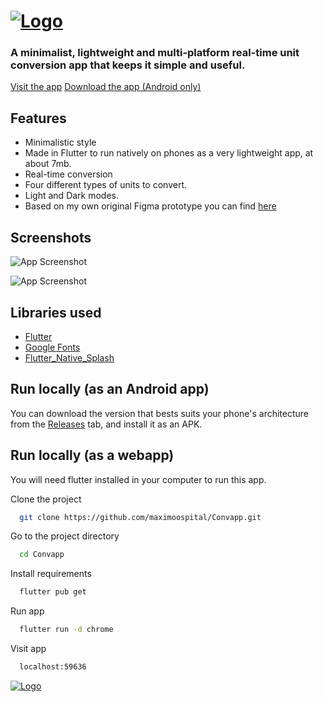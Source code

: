 # [![Logo](https://i.imgur.com/OJSIPTd.png)](https://maximoospital.github.io/Convapp/)

### A minimalist, lightweight and multi-platform real-time unit conversion app that keeps it simple and useful.
 [Visit the app](https://maximoospital.github.io/Convapp/)
 [Download the app (Android only)](https://github.com/maximoospital/Convapp/releases)
## Features

- Minimalistic style
- Made in Flutter to run natively on phones as a very lightweight app, at about 7mb.
- Real-time conversion
- Four different types of units to convert.
- Light and Dark modes.
- Based on my own original Figma prototype you can find [here](https://www.figma.com/file/PdgujTrRQY92MWmm6wC36P/Convapp?node-id=0%3A1&t=ZBfjXwgqoq0ZnP0U-1)


## Screenshots

![App Screenshot](https://i.imgur.com/2WxmTyx.png)

![App Screenshot](https://i.imgur.com/r7P4MyV.png)


## Libraries used

 - [Flutter](https://github.com/flutter/flutter)
 - [Google Fonts](https://github.com/material-foundation/google-fonts-flutter)
 - [Flutter_Native_Splash](https://github.com/jonbhanson/flutter_native_splash)

## Run locally (as an Android app)

You can download the version that bests suits your phone's architecture from the [Releases](https://github.com/maximoospital/Cheatjockey/releases) tab, and install it as an APK.

## Run locally (as a webapp)

You will need flutter installed in your computer to run this app.

Clone the project

```bash
  git clone https://github.com/maximoospital/Convapp.git
```

Go to the project directory

```bash
  cd Convapp
```

Install requirements

```bash
  flutter pub get
```
Run app

```bash
  flutter run -d chrome
```

Visit app

```bash
  localhost:59636
```

[![Logo](https://i.imgur.com/XlF4lM5.png)](https://github.com/maximoospital) 
